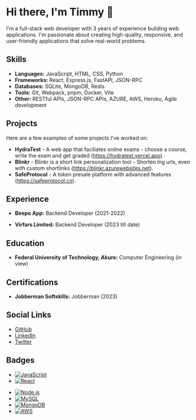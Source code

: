 # Hi there, I'm Timmy 👋

I'm a full-stack web developer with 3 years of experience building web applications. I'm passionate about creating high-quality, responsive, and user-friendly applications that solve real-world problems.

## Skills

- **Languages:** JavaScript, HTML, CSS, Python
- **Frameworks:** React, Express.js, FastAPI, JSON-RPC
- **Databases:** SQLite, MongoDB, Redis
- **Tools:** Git, Webpack, pnpm, Docker, Vite
- **Other:** RESTful APIs, JSON-RPC APIs, AZURE, AWS, Heroku, Agile development

## Projects

Here are a few examples of some projects I've worked on:

- **HydraTest** - A web app that faciliates online exams - choose a course, write the exam and get graded (https://hydratest.vercel.app).
- **Blinkr** - Blinkr is a short link personalization tool -  Shorten lng urls, even with custom shortlinks (https://blinkr.azurewebsites.net).
- **SafeProtocol** - A token presale platform with advanced features (https://safeprotocol.co).

## Experience

- **Beepo App:** Backend Developer (2021-2022)
<!--     - Description of responsibilities and achievements. -->
- **Virfars Limited:** Backend Developer (2023 till date)
<!--     - Description of responsibilities and achievements. -->

## Education

- **Federal University of Technology, Akure:** Computer Engineering (in view)
<!-- - **University Name:** Degree Name (Graduation Year) -->

## Certifications

- **Jobberman Softskills:** Jobberman (2023)

## Social Links

- [GitHub](https://github.com/timmypelumy)
- [LinkedIn](https://www.linkedin.com/in/timmypelumy)
- [Twitter](https://twitter.com/timmypelumy)

## Badges

- [![JavaScript](https://img.shields.io/badge/-JavaScript-F7DF1E?style=flat-square&logo=javascript&logoColor=black)](https://www.javascript.com/)
- [![React](https://img.shields.io/badge/-React-61DAFB?style=flat-square&logo=react&logoColor=white)](https://reactjs.org/)
<!-- - [![Angular](https://img.shields.io/badge/-Angular-DD0031?style=flat-square&logo=angular&logoColor=white)](https://angular.io/) -->
<!-- - [![Vue.js](https://img.shields.io/badge/-Vue.js-4FC08D?style=flat-square&logo=vue.js&logoColor=white)](https://vuejs.org/) -->
- [![Node.js](https://img.shields.io/badge/-Node.js-339933?style=flat-square&logo=node.js&logoColor=white)](https://nodejs.org/)
- [![MySQL](https://img.shields.io/badge/-MySQL-4479A1?style=flat-square&logo=mysql&logoColor=white)](https://www.mysql.com/)
- [![MongoDB](https://img.shields.io/badge/-MongoDB-47A248?style=flat-square&logo=mongodb&logoColor=white)](https://www.mongodb.com/)
- [![AWS](https://img.shields.io/badge/-AWS-232F3E?style=flat-square&logo=amazon-aws&logoColor=white)](https://aws.amazon.com/)
